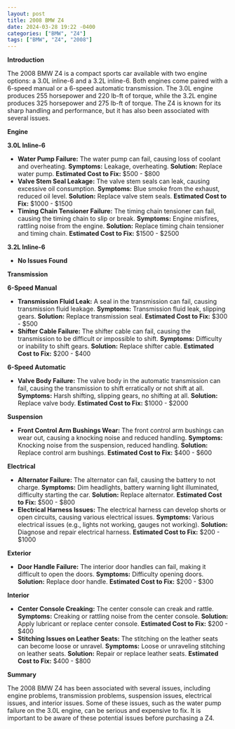 ```yaml
---
layout: post
title: 2008 BMW Z4
date: 2024-03-28 19:22 -0400
categories: ["BMW", "Z4"]
tags: ["BMW", "Z4", "2008"]
---
```

**Introduction**

The 2008 BMW Z4 is a compact sports car available with two engine options: a 3.0L inline-6 and a 3.2L inline-6. Both engines come paired with a 6-speed manual or a 6-speed automatic transmission. The 3.0L engine produces 255 horsepower and 220 lb-ft of torque, while the 3.2L engine produces 325 horsepower and 275 lb-ft of torque. The Z4 is known for its sharp handling and performance, but it has also been associated with several issues.

**Engine**

**3.0L Inline-6**

* **Water Pump Failure:** The water pump can fail, causing loss of coolant and overheating. **Symptoms:** Leakage, overheating. **Solution:** Replace water pump. **Estimated Cost to Fix:** $500 - $800
* **Valve Stem Seal Leakage:** The valve stem seals can leak, causing excessive oil consumption. **Symptoms:** Blue smoke from the exhaust, reduced oil level. **Solution:** Replace valve stem seals. **Estimated Cost to Fix:** $1000 - $1500
* **Timing Chain Tensioner Failure:** The timing chain tensioner can fail, causing the timing chain to slip or break. **Symptoms:** Engine misfires, rattling noise from the engine. **Solution:** Replace timing chain tensioner and timing chain. **Estimated Cost to Fix:** $1500 - $2500

**3.2L Inline-6**

* **No Issues Found**

**Transmission**

**6-Speed Manual**

* **Transmission Fluid Leak:** A seal in the transmission can fail, causing transmission fluid leakage. **Symptoms:** Transmission fluid leak, slipping gears. **Solution:** Replace transmission seal. **Estimated Cost to Fix:** $300 - $500
* **Shifter Cable Failure:** The shifter cable can fail, causing the transmission to be difficult or impossible to shift. **Symptoms:** Difficulty or inability to shift gears. **Solution:** Replace shifter cable. **Estimated Cost to Fix:** $200 - $400

**6-Speed Automatic**

* **Valve Body Failure:** The valve body in the automatic transmission can fail, causing the transmission to shift erratically or not shift at all. **Symptoms:** Harsh shifting, slipping gears, no shifting at all. **Solution:** Replace valve body. **Estimated Cost to Fix:** $1000 - $2000

**Suspension**

* **Front Control Arm Bushings Wear:** The front control arm bushings can wear out, causing a knocking noise and reduced handling. **Symptoms:** Knocking noise from the suspension, reduced handling. **Solution:** Replace control arm bushings. **Estimated Cost to Fix:** $400 - $600

**Electrical**

* **Alternator Failure:** The alternator can fail, causing the battery to not charge. **Symptoms:** Dim headlights, battery warning light illuminated, difficulty starting the car. **Solution:** Replace alternator. **Estimated Cost to Fix:** $500 - $800
* **Electrical Harness Issues:** The electrical harness can develop shorts or open circuits, causing various electrical issues. **Symptoms:** Various electrical issues (e.g., lights not working, gauges not working). **Solution:** Diagnose and repair electrical harness. **Estimated Cost to Fix:** $200 - $1000

**Exterior**

* **Door Handle Failure:** The interior door handles can fail, making it difficult to open the doors. **Symptoms:** Difficulty opening doors. **Solution:** Replace door handle. **Estimated Cost to Fix:** $200 - $300

**Interior**

* **Center Console Creaking:** The center console can creak and rattle. **Symptoms:** Creaking or rattling noise from the center console. **Solution:** Apply lubricant or replace center console. **Estimated Cost to Fix:** $200 - $400
* **Stitching Issues on Leather Seats:** The stitching on the leather seats can become loose or unravel. **Symptoms:** Loose or unraveling stitching on leather seats. **Solution:** Repair or replace leather seats. **Estimated Cost to Fix:** $400 - $800

**Summary**

The 2008 BMW Z4 has been associated with several issues, including engine problems, transmission problems, suspension issues, electrical issues, and interior issues. Some of these issues, such as the water pump failure on the 3.0L engine, can be serious and expensive to fix. It is important to be aware of these potential issues before purchasing a Z4.
